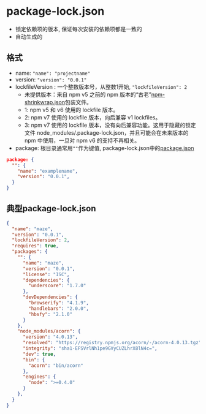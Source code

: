 #  package-lock.json

- 锁定依赖项的版本, 保证每次安装的依赖项都是一致的
- 自动生成的

## 格式

- name: `"name": "projectname" `
- version: `"version": "0.0.1"`
- lockfileVersion : 一个整数版本号，从整数1开始,  `"lockfileVersion": 2`
  - 未提供版本：来自 npm v5 之前的 npm 版本的“古老”[npm-shrinkwrap.json]()包装文件。
  - 1: npm v5 和 v6 使用的 lockfile 版本。
  - 2: npm v7 使用的 lockfile 版本，向后兼容 v1 lockfiles。
  - 3: npm v7 使用的 lockfile 版本，没有向后兼容功能。这用于隐藏的锁定文件 node_modules/.package-lock.json，并且可能会在未来版本的 npm 中使用，一旦对 npm v6 的支持不再相关。
- package:  根目录通常用`""`作为键值, package-lock.json中的[package.json](nodejs-package-json.md)

```json
package: {
  "": {
    "name": "examplename",
    "version": "0.0.1",
  }
}
```

## 典型package-lock.json

```json
{
  "name": "maze",
  "version": "0.0.1",
  "lockfileVersion": 2,
  "requires": true,
  "packages": {
    "": {
      "name": "maze",
      "version": "0.0.1",
      "license": "ISC",
      "dependencies": {
        "underscore": "1.7.0"
      },
      "devDependencies": {
        "browserify": "4.1.9",
        "handlebars": "2.0.0",
        "hbsfy": "2.1.0"
      }
    },
    "node_modules/acorn": {
      "version": "4.0.13",
      "resolved": "https://registry.npmjs.org/acorn/-/acorn-4.0.13.tgz",
      "integrity": "sha1-EFSVrlNh1pe9GVyCUZLhrX8lN4c=",
      "dev": true,
      "bin": {
        "acorn": "bin/acorn"
      },
      "engines": {
        "node": ">=0.4.0"
      }
    },
  }
}

```
